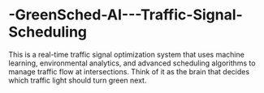 # -GreenSched-AI---Traffic-Signal-Scheduling
This is a real-time traffic signal optimization system that uses machine learning, environmental analytics, and advanced scheduling algorithms to manage traffic flow at intersections. Think of it as the brain that decides which traffic light should turn green next.
